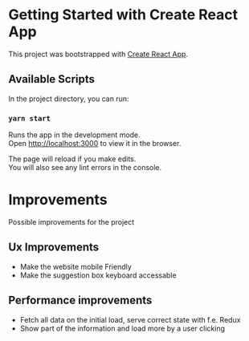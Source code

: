# Getting Started with Create React App

This project was bootstrapped with [Create React App](https://github.com/facebook/create-react-app).

## Available Scripts

In the project directory, you can run:

### `yarn start`

Runs the app in the development mode.\
Open [http://localhost:3000](http://localhost:3000) to view it in the browser.

The page will reload if you make edits.\
You will also see any lint errors in the console.

# Improvements
Possible improvements for the project

## Ux Improvements

- Make the website mobile Friendly
- Make the suggestion box keyboard accessable

## Performance improvements

- Fetch all data on the initial load, serve correct state with f.e. Redux
- Show part of the information and load more by a user clicking

